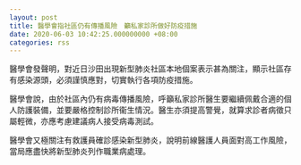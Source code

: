 ```yaml
---
layout: post
title: 醫學會指社區仍有傳播風險　籲私家診所做好防疫措施
date: 2020-06-03 10:42:25.000000000 +08:00
categories: rss
---
```


醫學會發聲明，對近日沙田出現新型肺炎社區本地個案表示甚為關注，顯示社區存有感染源頭，必須謹慎應對，切實執行各項防疫措施。

醫學會說，由於社區內仍有病毒傳播風險，呼籲私家診所醫生要繼續佩戴合適的個人防護裝備，並要嚴格控制診所衞生情況。醫生亦須提高警覺，就算求診者病徵只屬輕微，亦應考慮建議病人接受病毒測試。

醫學會又極關注有救護員確診感染新型肺炎，說明前線醫護人員面對高工作風險，當局應盡快將新型肺炎列作職業病處理。
